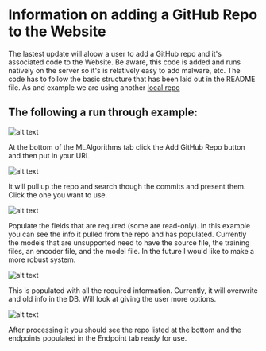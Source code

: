 # Information on adding a GitHub Repo to the Website

The lastest update will aloow a user to add a GitHub repo and it's associated code to the Website. Be aware, this code is added and runs natively on the server so it's is relatively easy to add malware, etc. The code has to follow the basic structure that has been laid out in the README file. As and example we are using another [local repo](https://github.com/othnin/ML_test_alg_1)

## The following a run through example:

![alt text](docs/AddRepo1.PNG)

At the bottom of the MLAlgorithms tab click the Add GitHub Repo button and then put in your URL

![alt text](docs/AddRepo2.PNG)

It will pull up the repo and search though the commits and present them. Click the one you want to use.

![alt text](docs/AddRepo3.PNG)

Populate the fields that are required (some are read-only). In this example you can see the info it pulled from the repo and has populated. Currently the models that are unsupported need to have the source file, the training files, an encoder file, and the model file. In the future I would like to make a more robust system.

![alt text](docs/AddRepo4.PNG) 

This is populated with all the required information. Currently, it will overwrite and old info in the DB. Will look at giving the user more options.

![alt text](docs/AddRepo5.PNG) 

After processing it you should see the repo listed at the bottom and the endpoints populated in the Endpoint tab ready for use.


